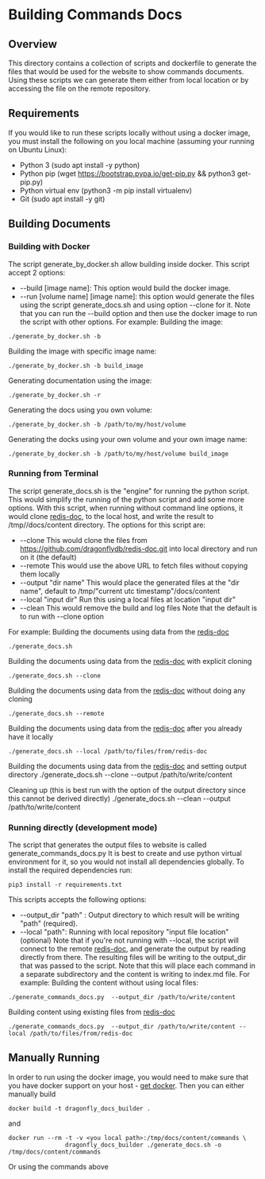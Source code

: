 # Building Commands Docs

## Overview
This directory contains a collection of scripts and dockerfile to generate the files that would be used for the website to show commands documents.
Using these scripts we can generate them either from local location or by accessing the file on the remote repository.

## Requirements
If you would like to run these scripts locally without using a docker image, you must install the following on you local machine (assuming your running on Ubuntu Linux):
- Python 3 (sudo apt install -y python)
- Python pip (wget https://bootstrap.pypa.io/get-pip.py && python3 get-pip.py)
- Python virtual env (python3 -m pip install virtualenv)
- Git (sudo apt install -y git)

## Building Documents
### Building with Docker
The script generate_by_docker.sh allow building inside docker.
This script accept 2 options:
- --build [image name]: This option would build the docker image.
- --run [volume name] [image name]: this option would generate the files using the script generate_docs.sh and using option --clone for it.
Note that you can run the --build option and then use the docker image to run the script with other options.
For example:
Building the image:
```
./generate_by_docker.sh -b
```
Building the image with specific image name:
```
./generate_by_docker.sh -b build_image
```

Generating documentation using the image:
```
./generate_by_docker.sh -r
```
Generating the docs using you own volume:
```
./generate_by_docker.sh -b /path/to/my/host/volume
```
Generating the docks using your own volume and your own image name:
```
./generate_by_docker.sh -b /path/to/my/host/volume build_image
```

### Running from Terminal
The script generate_docs.sh is the "engine" for running the python script.
This would simplify the running of the python script and add some more options.
With this script, when running without command line options, it would clone [redis-doc](https://github.com/dragonflydb/redis-doc), to the local host, 
and write the result to /tmp/<unix timestamp>/docs/content directory.
The options for this script are:
- --clone  This would clone the files from https://github.com/dragonflydb/redis-doc.git into local directory and run on it (the default)
- --remote This would use the above URL to fetch files without copying them locally
- --output "dir name" This would place the generated files at the "dir name", default to /tmp/"current utc timestamp"/docs/content
- --local "input dir" Run this using a local files at location "input dir"
- --clean This would remove the build and log files
Note that the default is to run with --clone option

For example:
Building the documents using data from the [redis-doc](https://github.com/dragonflydb/redis-doc)
```
./generate_docs.sh
```

Building the documents using data from the [redis-doc](https://github.com/dragonflydb/redis-doc) with explicit cloning
```
./generate_docs.sh --clone
```

Building the documents using data from the [redis-doc](https://github.com/dragonflydb/redis-doc) without doing any cloning
```
./generate_docs.sh --remote
```

Building the documents using data from the [redis-doc](https://github.com/dragonflydb/redis-doc) after you already have it locally
```
./generate_docs.sh --local /path/to/files/from/redis-doc
```

Building the documents using data from the [redis-doc](https://github.com/dragonflydb/redis-doc) and setting output directory
./generate_docs.sh --clone --output /path/to/write/content

Cleaning up (this is best run with the option of the output directory since this cannot be derived directly)
./generate_docs.sh --clean --output /path/to/write/content

### Running directly (development mode)
The script that generates the output files to website is called generate_commands_docs.py
It is best to create and use python virtual environment for it, so you would not install all dependencies globally.
To install the required dependencies run:
```
pip3 install -r requirements.txt
```

This scripts accepts the following options:
- --output_dir "path" : Output directory to which result will be writing "path" (required).
- --local "path": Running with local repository "input file location" (optional)
Note that if you're not running with --local, the script will connect to the remote [redis-doc](https://github.com/dragonflydb/redis-doc), and generate the output by reading directly from there.
The resulting files will be writing to the output_dir that was passed to the script.
Note that this will place each command in a separate subdirectory and the content is writing to index.md file.
For example:
Building the content without using local files:
```
./generate_commands_docs.py  --output_dir /path/to/write/content
```

Building content using existing files from [redis-doc](https://github.com/dragonflydb/redis-doc)
```
./generate_commands_docs.py  --output_dir /path/to/write/content --local /path/to/files/from/redis-doc
```



## Manually Running
In order to run using the docker image, you would need to make sure that you have docker support on your host - [get docker](https://docs.docker.com/get-docker/).
Then you can either manually build
```
docker build -t dragonfly_docs_builder .
```
and 
```
docker run --rm -t -v <you local path>:/tmp/docs/content/commands \
                dragonfly_docs_builder ./generate_docs.sh -o /tmp/docs/content/commands
```
Or using the commands above
